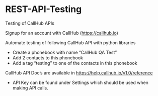 # REST-API-Testing
Testing of CallHub APIs

Signup for an account with CallHub (https://callhub.io)

Automate testing of following CallHub API with python libraries

- Create a phonebook with name “CallHub QA Test”
- Add 2 contacts to this phonebook
- Add a tag “testing” to one of the contacts in this phonebook

CallHub API Doc’s are available in https://help.callhub.io/v1.0/reference
- API Key can be found under Settings which should be used when making API calls.
